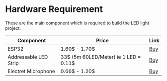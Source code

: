 # Hardware Requirement

These are the main component which is required to build the LED light project.

| Component | Price | Link |
| --- | --- | --- | 
| ESP32 | 1.60$ - 1.70$ | [Buy](https://www.alibaba.com/product-detail/Esp32-The-Module-Esp32-Wifi-Bluetooth_1600128422097.html?spm=a2700.galleryofferlist.normal_offer.3.226c6bb88vwpj8&s=phttps://www.alibaba.com/product-detail/Esp32-The-Module-Esp32-Wifi-Bluetooth_1600128422097.html?spm=a2700.galleryofferlist.normal_offer.3.226c6bb88vwpj8&s=p)
| Addressable LED Strip | 33$ (5m 60LED/Meter) ie 1 LED = 0.11$ | [Buy](https://www.alibaba.com/product-detail/Dream-color-IP30-IP65-IP67-4_60833819641.html?spm=a2700.wholesale.deiletai6.3.54252dd3YL1Lin)
| Electret Microphone | 0.66$ - 1.20$ |  [Buy](https://www.alibaba.com/product-detail/Max4466-GY-MAX4466sound-Sensor-Module-MAX4466_62282892777.html?spm=a2700.galleryofferlist.normal_offer.3.732d6fd3ZdUSEx&s=p)
